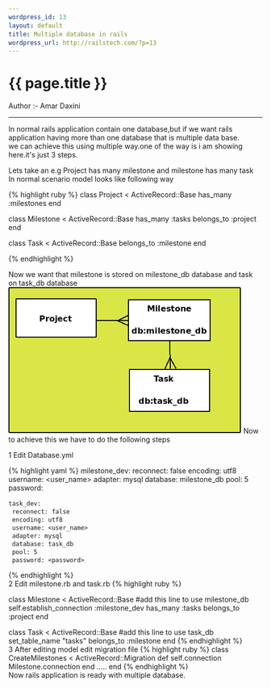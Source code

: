 ```yaml
--- 
wordpress_id: 13
layout: default
title: Multiple database in rails
wordpress_url: http://railstech.com/?p=13
---
```

<h1 class="page-title">{{ page.title }}</h1>
<span class="author">Author :- Amar Daxini </span>
<br />
<hr />
In normal rails application contain one database,but if we want rails application having more than one database that is multiple data base.<br /> 
we can achieve this using multiple way.one of the way is i am showing here.it's just 3 steps.
<br />

Lets take an e.g Project has many milestone and milestone has many task
<br />
In normal scenario model looks like following way
<br />

{% highlight ruby %}
class Project < ActiveRecord::Base
  has_many :milestones
end

class Milestone < ActiveRecord::Base
    has_many :tasks
    belongs_to :project
end

class Task < ActiveRecord::Base
  belongs_to :milestone
end

  {% endhighlight %}
  <br />


Now we want that milestone is stored on milestone_db database and task on task_db database<br />
<img class="alignnone size-full wp-image-9" title="Rails multiple database" src="/images/posts/multipledatabase.png" alt="Rails multiple database" width="462" height="290" />
Now to achieve this we have to do the following steps<br />

1 Edit Database.yml

 {% highlight yaml %}
    milestone_dev:
     reconnect: false
     encoding: utf8
     username: <user_name>
     adapter: mysql
     database: milestone_db
     pool: 5
     password: <password>

    task_dev:
     reconnect: false
     encoding: utf8
     username: <user_name>
     adapter: mysql
     database: task_db
     pool: 5
     password: <password>
   {% endhighlight %}
   <br />
2 Edit milestone.rb and task.rb
{% highlight ruby %}

class Milestone < ActiveRecord::Base
  #add this line to use milestone_db
  self.establish_connection :milestone_dev
  has_many :tasks
  belongs_to :project
end

class Task < ActiveRecord::Base
  #add this line to use task_db
  set_table_name "tasks"
  belongs_to :milestone
end
 {% endhighlight %}
 <br />
3 After editing model edit migration file
{% highlight ruby %}
class CreateMilestones < ActiveRecord::Migration
  def self.connection
    Milestone.connection
  end
 .....
end
 {% endhighlight %}
<br />
Now rails application is ready with multiple database.
